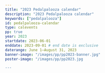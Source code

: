 ```yaml
---
title: "2023 Pedalpalooza calendar"
description: "2023 Pedalpalooza calendar"
keywords: ["pedalpalooza"]
id: pedalpalooza-calendar
type: calevents
pp: true
year: 2023
startdate: 2023-06-01
enddate: 2023-09-01 # end date is exclusive
daterange: June 1–August 31, 2023
banner-image: "/images/pp/pp2023-banner.jpg"
poster-image: "/images/pp/pp2023.jpg

---
```

